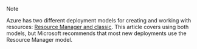 > [!NOTE]
> Azure has two different deployment models for creating and working with resources:  [Resource Manager and classic](../articles/resource-manager-deployment-model.md). This article covers using both models, but Microsoft recommends that most new deployments use the Resource Manager model.
> 
> 

